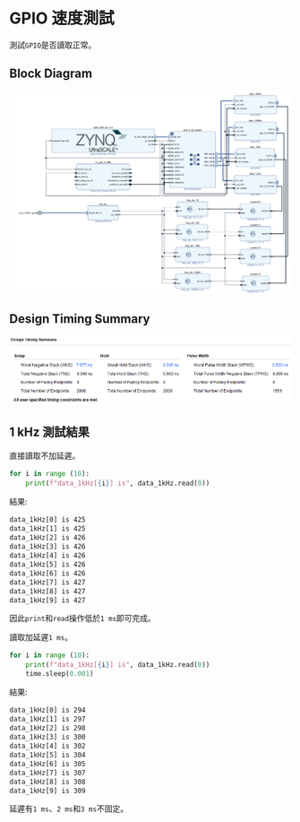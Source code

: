 # GPIO 速度測試  
測試`GPIO`是否讀取正常。  
  
## Block Diagram  
![BD.png](BD.png "BD.png")  
  
## Design Timing Summary  
![DTS.png](DTS.png "DTS.png")  
  
## 1 kHz 測試結果  
直接讀取不加延遲。  
```python
for i in range (10):
    print(f"data_1kHz[{i}] is", data_1kHz.read(0))
```
結果:  
```text
data_1kHz[0] is 425
data_1kHz[1] is 425
data_1kHz[2] is 426
data_1kHz[3] is 426
data_1kHz[4] is 426
data_1kHz[5] is 426
data_1kHz[6] is 426
data_1kHz[7] is 427
data_1kHz[8] is 427
data_1kHz[9] is 427
```
因此`print`和`read`操作低於`1 ms`即可完成。  
  
讀取加延遲`1 ms`。  
```python
for i in range (10):
    print(f"data_1kHz[{i}] is", data_1kHz.read(0))
    time.sleep(0.001)
```
結果:  
```text
data_1kHz[0] is 294
data_1kHz[1] is 297
data_1kHz[2] is 298
data_1kHz[3] is 300
data_1kHz[4] is 302
data_1kHz[5] is 304
data_1kHz[6] is 305
data_1kHz[7] is 307
data_1kHz[8] is 308
data_1kHz[9] is 309
```
延遲有`1 ms`、`2 ms`和`3 ms`不固定。  